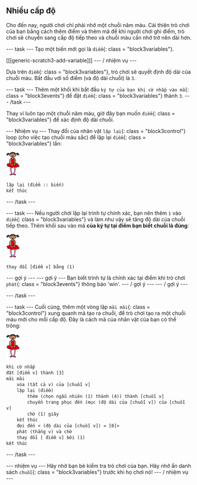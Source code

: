 ## Nhiều cấp độ

Cho đến nay, người chơi chỉ phải nhớ một chuỗi năm màu. Cải thiện trò chơi của bạn bằng cách thêm điểm và thêm mã để khi người chơi ghi điểm, trò chơi sẽ chuyển sang cấp độ tiếp theo và chuỗi màu cần nhớ trở nên dài hơn.

\--- task \--- Tạo một biến mới gọi là `điểm`{: class = "block3variables"}.

[[[generic-scratch3-add-variable]]] \--- / nhiệm vụ \---

Dựa trên `điểm`{: class = "block3variables"}, trò chơi sẽ quyết định độ dài của chuỗi màu. Bắt đầu với số điểm (và độ dài chuỗi) là `3`.

\--- task \--- Thêm một khối khi bắt đầu `ký tự của bạn khi cờ nhấp vào mã`{: class = "block3events"} để đặt `điểm`{: class = "block3variables"} thành `3`. \--- /task \---

Thay vì luôn tạo một chuỗi năm màu, giờ đây bạn muốn `điểm`{: class = "block3variables"} để xác định độ dài chuỗi.

\--- Nhiệm vụ \--- Thay đổi của nhân vật `lặp lại`{: class = "block3control"} loop (cho việc tạo chuỗi màu sắc) để lặp lại `điểm`{: class = "block3variables"} lần:

![sprite](images/ballerina.png)

```blocks3
lặp lại (điểm :: biến)
kết thúc
```

\--- /task \---

\--- task \--- Nếu người chơi lặp lại trình tự chính xác, bạn nên thêm `1` vào `điểm`{: class = "block3variables"} và làm như vậy sẽ tăng độ dài của chuỗi tiếp theo. Thêm khối sau vào mã **của ký tự tại điểm bạn biết chuỗi là đúng**:

![sprite](images/ballerina.png)

```blocks3
thay đổi [điểm v] bằng (1)
```

\--- gợi ý \--- \--- gợi ý \--- Bạn biết trình tự là chính xác tại điểm khi trò chơi `phát`{: class = "block3events"} thông báo 'win'. \--- / gợi ý \--- \--- / gợi ý \---

\--- /task \---

\--- task \--- Cuối cùng, thêm một vòng lặp `mãi mãi`{: class = "block3control"} xung quanh mã tạo ra chuỗi, để trò chơi tạo ra một chuỗi màu mới cho mỗi cấp độ. Đây là cách mã của nhân vật của bạn có thể trông:

![diễn viên ba lê](images/ballerina.png)

```blocks3
khi cờ nhấp
đặt [điểm v] thành [3]
mãi mãi
    xóa (tất cả v) của [chuỗi v]
    lặp lại (điểm)
        thêm (chọn ngẫu nhiên (1) thành (4)) thành [chuỗi v]
        chuyển trang phục đến (mục (độ dài của [chuỗi v]) của [chuỗi v]
        chờ (1) giây
    kết thúc
    đợi đến < (độ dài của [chuỗi v]) = [0]>
    phát (thắng v) và chờ
    thay đổi [ điểm v] bởi (1)
kết thúc
```

\--- /task \---

\--- nhiệm vụ \--- Hãy nhờ bạn bè kiểm tra trò chơi của bạn. Hãy nhớ ẩn danh sách `chuỗi`{: class = "block3variables"} trước khi họ chơi nó! \--- / nhiệm vụ \---